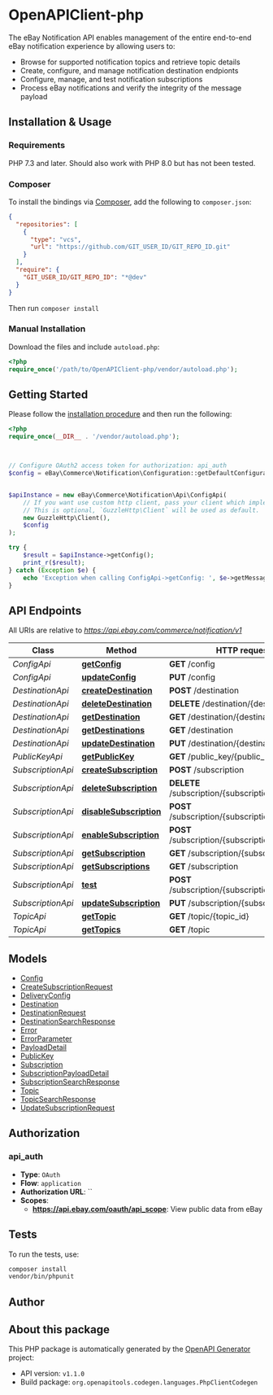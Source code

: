 # OpenAPIClient-php

The eBay Notification API enables management of the entire end-to-end eBay notification experience by allowing users to:<ul><li>Browse for supported notification topics and retrieve topic details</li><li>Create, configure, and manage notification destination endpionts</li><li>Configure, manage, and test notification subscriptions</li><li>Process eBay notifications and verify the integrity of the message payload</li></ul>


## Installation & Usage

### Requirements

PHP 7.3 and later.
Should also work with PHP 8.0 but has not been tested.

### Composer

To install the bindings via [Composer](https://getcomposer.org/), add the following to `composer.json`:

```json
{
  "repositories": [
    {
      "type": "vcs",
      "url": "https://github.com/GIT_USER_ID/GIT_REPO_ID.git"
    }
  ],
  "require": {
    "GIT_USER_ID/GIT_REPO_ID": "*@dev"
  }
}
```

Then run `composer install`

### Manual Installation

Download the files and include `autoload.php`:

```php
<?php
require_once('/path/to/OpenAPIClient-php/vendor/autoload.php');
```

## Getting Started

Please follow the [installation procedure](#installation--usage) and then run the following:

```php
<?php
require_once(__DIR__ . '/vendor/autoload.php');



// Configure OAuth2 access token for authorization: api_auth
$config = eBay\Commerce\Notification\Configuration::getDefaultConfiguration()->setAccessToken('YOUR_ACCESS_TOKEN');


$apiInstance = new eBay\Commerce\Notification\Api\ConfigApi(
    // If you want use custom http client, pass your client which implements `GuzzleHttp\ClientInterface`.
    // This is optional, `GuzzleHttp\Client` will be used as default.
    new GuzzleHttp\Client(),
    $config
);

try {
    $result = $apiInstance->getConfig();
    print_r($result);
} catch (Exception $e) {
    echo 'Exception when calling ConfigApi->getConfig: ', $e->getMessage(), PHP_EOL;
}

```

## API Endpoints

All URIs are relative to *https://api.ebay.com/commerce/notification/v1*

Class | Method | HTTP request | Description
------------ | ------------- | ------------- | -------------
*ConfigApi* | [**getConfig**](docs/Api/ConfigApi.md#getconfig) | **GET** /config | 
*ConfigApi* | [**updateConfig**](docs/Api/ConfigApi.md#updateconfig) | **PUT** /config | 
*DestinationApi* | [**createDestination**](docs/Api/DestinationApi.md#createdestination) | **POST** /destination | 
*DestinationApi* | [**deleteDestination**](docs/Api/DestinationApi.md#deletedestination) | **DELETE** /destination/{destination_id} | 
*DestinationApi* | [**getDestination**](docs/Api/DestinationApi.md#getdestination) | **GET** /destination/{destination_id} | 
*DestinationApi* | [**getDestinations**](docs/Api/DestinationApi.md#getdestinations) | **GET** /destination | 
*DestinationApi* | [**updateDestination**](docs/Api/DestinationApi.md#updatedestination) | **PUT** /destination/{destination_id} | 
*PublicKeyApi* | [**getPublicKey**](docs/Api/PublicKeyApi.md#getpublickey) | **GET** /public_key/{public_key_id} | 
*SubscriptionApi* | [**createSubscription**](docs/Api/SubscriptionApi.md#createsubscription) | **POST** /subscription | 
*SubscriptionApi* | [**deleteSubscription**](docs/Api/SubscriptionApi.md#deletesubscription) | **DELETE** /subscription/{subscription_id} | 
*SubscriptionApi* | [**disableSubscription**](docs/Api/SubscriptionApi.md#disablesubscription) | **POST** /subscription/{subscription_id}/disable | 
*SubscriptionApi* | [**enableSubscription**](docs/Api/SubscriptionApi.md#enablesubscription) | **POST** /subscription/{subscription_id}/enable | 
*SubscriptionApi* | [**getSubscription**](docs/Api/SubscriptionApi.md#getsubscription) | **GET** /subscription/{subscription_id} | 
*SubscriptionApi* | [**getSubscriptions**](docs/Api/SubscriptionApi.md#getsubscriptions) | **GET** /subscription | 
*SubscriptionApi* | [**test**](docs/Api/SubscriptionApi.md#test) | **POST** /subscription/{subscription_id}/test | 
*SubscriptionApi* | [**updateSubscription**](docs/Api/SubscriptionApi.md#updatesubscription) | **PUT** /subscription/{subscription_id} | 
*TopicApi* | [**getTopic**](docs/Api/TopicApi.md#gettopic) | **GET** /topic/{topic_id} | 
*TopicApi* | [**getTopics**](docs/Api/TopicApi.md#gettopics) | **GET** /topic | 

## Models

- [Config](docs/Model/Config.md)
- [CreateSubscriptionRequest](docs/Model/CreateSubscriptionRequest.md)
- [DeliveryConfig](docs/Model/DeliveryConfig.md)
- [Destination](docs/Model/Destination.md)
- [DestinationRequest](docs/Model/DestinationRequest.md)
- [DestinationSearchResponse](docs/Model/DestinationSearchResponse.md)
- [Error](docs/Model/Error.md)
- [ErrorParameter](docs/Model/ErrorParameter.md)
- [PayloadDetail](docs/Model/PayloadDetail.md)
- [PublicKey](docs/Model/PublicKey.md)
- [Subscription](docs/Model/Subscription.md)
- [SubscriptionPayloadDetail](docs/Model/SubscriptionPayloadDetail.md)
- [SubscriptionSearchResponse](docs/Model/SubscriptionSearchResponse.md)
- [Topic](docs/Model/Topic.md)
- [TopicSearchResponse](docs/Model/TopicSearchResponse.md)
- [UpdateSubscriptionRequest](docs/Model/UpdateSubscriptionRequest.md)

## Authorization

### api_auth

- **Type**: `OAuth`
- **Flow**: `application`
- **Authorization URL**: ``
- **Scopes**: 
    - **https://api.ebay.com/oauth/api_scope**: View public data from eBay

## Tests

To run the tests, use:

```bash
composer install
vendor/bin/phpunit
```

## Author



## About this package

This PHP package is automatically generated by the [OpenAPI Generator](https://openapi-generator.tech) project:

- API version: `v1.1.0`
- Build package: `org.openapitools.codegen.languages.PhpClientCodegen`
